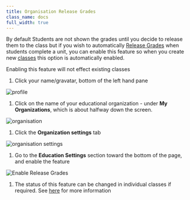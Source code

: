 ```yaml
---
title: Organisation Release Grades
class_name: docs
full_width: true
---
```


By default Students are not shown the grades until you decide to release them to the class but if you wish to automatically [Release Grades](/docs/classes/monitor/grading#releasegrades) when students complete a unit, you can enable this feature so when you create new [classes](/docs/classes/classmanagement/create-class/) this option is automatically enabled.

Enabling this feature will not effect existing classes

1. Click your name/gravatar, bottom of the left hand pane
<img alt="profile" src="/img/docs/class_administration/profilepic.png" class="simple"/>

1. Click on the name of your  educational organization - under **My Organizations**, which is about halfway down the screen. 
<img alt="organisation" src="/img/docs/class_administration/addteachers/myschoolorg.png" class="simple"/>

1. Click the **Organization settings** tab 
<img alt="organisation settings" src="/img/docs/manage_organization/orgsettingstab.png" class="simple"/>

1. Go to the **Education Settings** section toward the  bottom of the page, and enable the feature
<img alt="Enable Release Grades" src="/img/docs/manage_organization/org_releasegrades.png" class="simple"/>

1. The status of this feature can be changed in individual classes if required. See [here](/docs/classes/monitor/grading#releasegradesstatus) for more information
